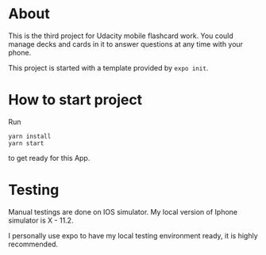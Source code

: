 # About
This is the third project for Udacity mobile flashcard work. You could manage decks and cards in it to answer questions at any time with your phone.

This project is started with a template provided by `expo init`.
# How to start project
Run
```
yarn install
yarn start
```

to get ready for this App.

# Testing
Manual testings are done on IOS simulator. My local version of Iphone simulator is X - 11.2.

I personally use expo to have my local testing environment ready, it is highly recommended.
